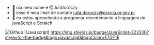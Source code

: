 - 👋 ola meu nome é @JuhDoroczy
- 👀 esse é meu imail de contato julia.doroczy@escola.pr.gov.pr
- 🌱 eu estou aprendendo a programar recentemente a linguagem de javaScript e Scratch



![Github](https://img.shields.io/badge/GitHub-100000?style=for-the-badge&logo=github&logoColor=white)
![Javascript] https://img.shields.io/badge/JavaScript-323330?style=for-the-badge&logo=javascript&logoColor=F7DF1E
